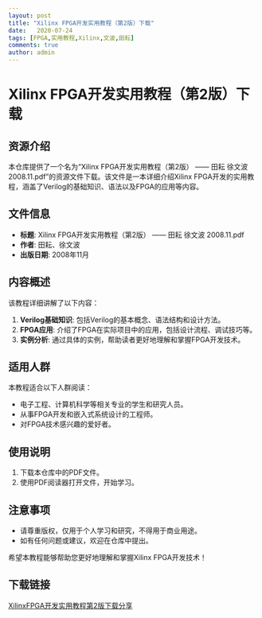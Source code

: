 ```yaml
---
layout: post
title: "Xilinx FPGA开发实用教程（第2版）下载"
date:   2020-07-24
tags: [FPGA,实用教程,Xilinx,文波,田耘]
comments: true
author: admin
---
```

# Xilinx FPGA开发实用教程（第2版）下载

## 资源介绍

本仓库提供了一个名为“Xilinx FPGA开发实用教程（第2版） —— 田耘 徐文波 2008.11.pdf”的资源文件下载。该文件是一本详细介绍Xilinx FPGA开发的实用教程，涵盖了Verilog的基础知识、语法以及FPGA的应用等内容。

## 文件信息

- **标题**: Xilinx FPGA开发实用教程（第2版） —— 田耘 徐文波 2008.11.pdf
- **作者**: 田耘、徐文波
- **出版日期**: 2008年11月

## 内容概述

该教程详细讲解了以下内容：

1. **Verilog基础知识**: 包括Verilog的基本概念、语法结构和设计方法。
2. **FPGA应用**: 介绍了FPGA在实际项目中的应用，包括设计流程、调试技巧等。
3. **实例分析**: 通过具体的实例，帮助读者更好地理解和掌握FPGA开发技术。

## 适用人群

本教程适合以下人群阅读：

- 电子工程、计算机科学等相关专业的学生和研究人员。
- 从事FPGA开发和嵌入式系统设计的工程师。
- 对FPGA技术感兴趣的爱好者。

## 使用说明

1. 下载本仓库中的PDF文件。
2. 使用PDF阅读器打开文件，开始学习。

## 注意事项

- 请尊重版权，仅用于个人学习和研究，不得用于商业用途。
- 如有任何问题或建议，欢迎在仓库中提出。

希望本教程能够帮助您更好地理解和掌握Xilinx FPGA开发技术！

## 下载链接

[XilinxFPGA开发实用教程第2版下载分享](https://pan.quark.cn/s/0cdb9a8593ad)